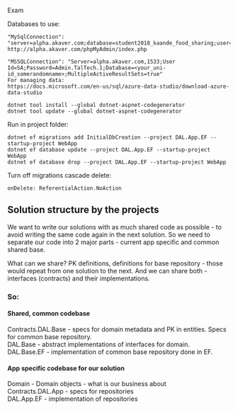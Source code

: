 Exam

Databases to use:  

~~~
"MySqlConnection": "server=alpha.akaver.com;database=student2018_kaande_food_sharing;user=student2018;password=student2018"
http://alpha.akaver.com/phpMyAdmin/index.php  

"MSSQLConnection": "Server=alpha.akaver.com,1533;User Id=SA;Password=Admin.TalTech.1;Database=<your_uni-id_somerandomname>;MultipleActiveResultSets=true"  
For managing data:  
https://docs.microsoft.com/en-us/sql/azure-data-studio/download-azure-data-studio  
~~~

~~~
dotnet tool install --global dotnet-aspnet-codegenerator
dotnet tool update --global dotnet-aspnet-codegenerator
~~~

Run in project folder:
~~~
dotnet ef migrations add InitialDbCreation --project DAL.App.EF --startup-project WebApp
dotnet ef database update --project DAL.App.EF --startup-project WebApp
dotnet ef database drop --project DAL.App.EF --startup-project WebApp
~~~

Turn off migrations cascade delete:
~~~
onDelete: ReferentialAction.NoAction
~~~


## Solution structure by the projects
 
We want to write our solutions with as much shared code as possible - 
to avoid writing the same code again in the next solution. 
So we need to separate our code into 2 major parts - current app specific and common shared base.

What can we share? PK definitions, definitions for base repository - those would repeat 
from one solution to the next. And we can share both - interfaces (contracts) and their implementations.

 
### So:  
#### Shared, common codebase  
Contracts.DAL.Base - specs for domain metadata and PK in entities. Specs for common base repository.  
DAL.Base - abstract implementations of interfaces for domain.  
DAL.Base.EF - implementation of common base repository done in EF.  

#### App specific codebase for our solution  
Domain - Domain objects - what is our business about  
Contracts.DAL.App - specs for repositories  
DAL.App.EF - implementation of repositories  
